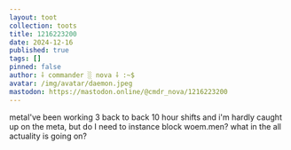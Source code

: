 ```yaml
---
layout: toot
collection: toots
title: 1216223200
date: 2024-12-16
published: true
tags: []
pinned: false
author: ⸸ commander ░ nova ⸸ :~$
avatar: /img/avatar/daemon.jpeg
mastodon: https://mastodon.online/@cmdr_nova/1216223200
---
```


metaI've been working 3 back to back 10 hour shifts and i'm hardly caught up on the meta, but do I need to instance block woem.men? what in the all actuality is going on?
